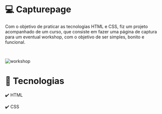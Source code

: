 # 💻 Capturepage

Com o objetivo de praticar as tecnologias HTML e CSS, fiz um projeto acompanhado de um curso, que consiste em fazer uma página de captura para um eventual workshop, com o objetivo de ser simples, bonito e funcional.


<br>


![workshop](https://user-images.githubusercontent.com/66878007/111841198-5aa6de00-88dc-11eb-8750-d5dd1522db27.gif)

# 🚀 Tecnologias

<p>✔️ HTML</p>
<p>✔️ CSS</p>

